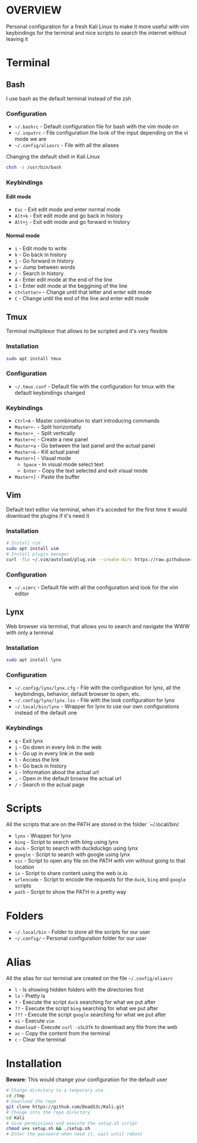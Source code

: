 # OVERVIEW

Personal configuration for a fresh Kali Linux to make it more useful with vim keybindings for the terminal and nice scripts to search the internet without leaving it

# Terminal

## Bash

I use bash as the default terminal instead of the zsh

### Configuration

- `~/.bashrc` - Default configuration file for bash with the vim mode on
- `~/.inputrc` - File configuration the look of the input depending on the vi mode we are
- `~/.config/aliasrc` - File with all the aliases

Changing the default shell in Kali Linux

```bash
chsh -s /usr/bin/bash
```

### Keybindings

#### Edit mode

- `Esc` - Exit edit mode and enter normal mode
- `Alt+k` - Exit edit mode and go back in history
- `Alt+j` - Exit edit mode and go forward in history

#### Normal mode

- `i` - Edit mode to write
- `k` - Go back in history
- `j` - Go forward in history
- `w` - Jump between words
- `/` - Search in history
- `A` - Enter edit mode at the end of the line
- `I` - Enter edit mode at the beggining of the line
- `ct<letter>` - Change until that letter and enter edit mode
- `C` - Change until the end of the line and enter edit mode

## Tmux

Terminal multiplexor that allows to be scripted and it's very flexible

### Installation

```bash
sudo apt install tmux
```

### Configuration

- `~/.tmux.conf` - Default file with the configuration for tmux with the default keybindings changed

### Keybindings

- `Ctrl+A` - Master combination to start introducing commands
- `Master+-` - Split horizontally
- `Master+_` - Split vertically
- `Master+c` - Create a new panel
- `Master+a` - Go between the last panel and the actual panel
- `Master+&` - Kill actual panel
- `Master+[` - Visual mode
  - `Space` - In visual mode select text
  - `Enter` - Copy the text selected and exit visual mode
- `Master+]` - Paste the buffer

## Vim

Default text editor via terminal, when it's acceded for the first time it would download the plugins if it's need it

### Installation

```bash
# Install vim
sudo apt install vim
# Install plugin manager
curl -fLo ~/.vim/autoload/plug.vim --create-dirs https://raw.githubusercontent.com/junegunn/vim-plug/master/plug.vim
```

### Configuration

- `~/.vimrc` - Default file with all the configuration and look for the vim editor

## Lynx

Web browser via terminal, that allows you to search and navigate the WWW with only a terminal

### Installation

```bash
sudo apt install lynx
```

### Configuration

- `~/.config/lynx/lynx.cfg` - File with the configuration for lynx, all the keybindings, behavior, default browser to open, etc.
- `~/.config/lynx/lynx.lss` - File with the look configuration for lynx
- `~/.local/bin/lynx` - Wrapper for lynx to use our own configurations instead of the default one

### Keybindings

- `q` - Exit lynx
- `j` - Go down in every link in the web
- `k` - Go up in every link in the web
- `l` - Access the link
- `h` - Go back in history
- `i` - Information about the actual url
- `,` - Open in the default browse the actual url
- `/` - Search in the actual page

# Scripts

All the scripts that are on the PATH are stored in the folder `~/.local/bin/

- `lynx` - Wrapper for lynx
- `bing` - Script to search with bing using lynx
- `duck` - Script to search with duckduckgo using lynx
- `google` - Script to search with google using lynx
- `vic` - Script to open any file on the PATH with vim without going to that location
- `ix` - Script to share content using the web ix.io
- `urlencode` - Script to encode the requests for the `duck`, `bing` and `google` scripts
- `path` - Script to show the PATH in a pretty way

# Folders

- `~/.local/bin` - Folder to store all the scripts for our user
- `~/.config/` - Personal configuration folder for our user

# Alias

All the alias for our terminal are created on the file `~/.config/aliasrc`

- `l` - ls showing hidden folders with the directories first
- `ls` - Pretty ls
- `?` - Execute the script `duck` searching for what we put after
- `??` - Execute the script `bing` searching for what we put after
- `???` - Execute the script `google` searching for what we put after
- `vi` - Execute `vim`
- `download` - Execute `curl -sSLOfk` to download any file from the web
- `xc` - Copy the content from the terminal
- `c` - Clear the terminal

# Installation

**Beware**: This would change your configuration for the default user

```bash
# Change directory to a temporary one
cd /tmp
# Download the repo
git clone https://github.com/DeadS3c/Kali.git
# Change into the repo directory
cd Kali
# Give permissions and execute the setup.sh script
chmod u+x setup.sh && ./setup.sh
# Enter the password when need it, wait until reboot
```
